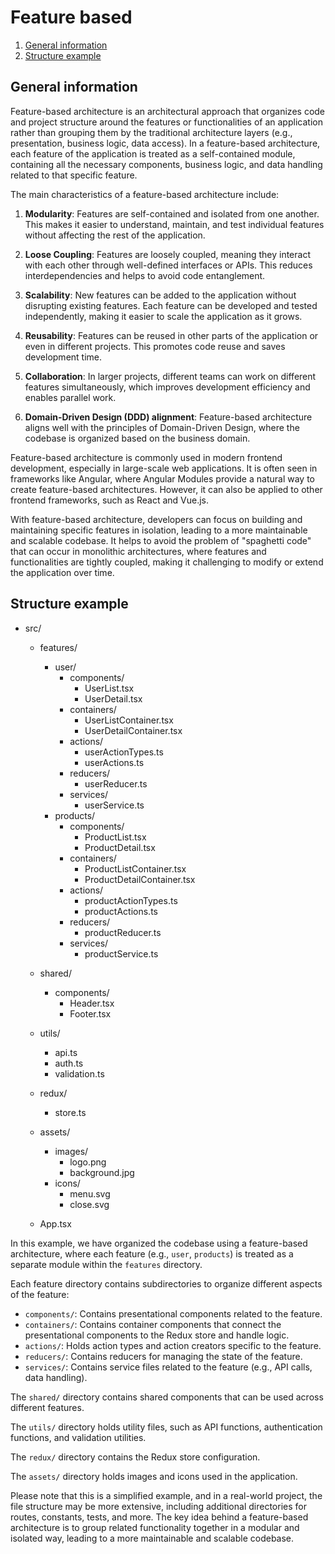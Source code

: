 # Feature based

1. [General information](#general-information)
2. [Structure example](#structure-example)

## General information

Feature-based architecture is an architectural approach that organizes code and project structure around the features or functionalities of an application rather than grouping them by the traditional architecture layers (e.g., presentation, business logic, data access). In a feature-based architecture, each feature of the application is treated as a self-contained module, containing all the necessary components, business logic, and data handling related to that specific feature.

The main characteristics of a feature-based architecture include:

1. **Modularity**: Features are self-contained and isolated from one another. This makes it easier to understand, maintain, and test individual features without affecting the rest of the application.

2. **Loose Coupling**: Features are loosely coupled, meaning they interact with each other through well-defined interfaces or APIs. This reduces interdependencies and helps to avoid code entanglement.

3. **Scalability**: New features can be added to the application without disrupting existing features. Each feature can be developed and tested independently, making it easier to scale the application as it grows.

4. **Reusability**: Features can be reused in other parts of the application or even in different projects. This promotes code reuse and saves development time.

5. **Collaboration**: In larger projects, different teams can work on different features simultaneously, which improves development efficiency and enables parallel work.

6. **Domain-Driven Design (DDD) alignment**: Feature-based architecture aligns well with the principles of Domain-Driven Design, where the codebase is organized based on the business domain.

Feature-based architecture is commonly used in modern frontend development, especially in large-scale web applications. It is often seen in frameworks like Angular, where Angular Modules provide a natural way to create feature-based architectures. However, it can also be applied to other frontend frameworks, such as React and Vue.js.

With feature-based architecture, developers can focus on building and maintaining specific features in isolation, leading to a more maintainable and scalable codebase. It helps to avoid the problem of "spaghetti code" that can occur in monolithic architectures, where features and functionalities are tightly coupled, making it challenging to modify or extend the application over time.

## Structure example

- src/

  - features/

    - user/
      - components/
        - UserList.tsx
        - UserDetail.tsx
      - containers/
        - UserListContainer.tsx
        - UserDetailContainer.tsx
      - actions/
        - userActionTypes.ts
        - userActions.ts
      - reducers/
        - userReducer.ts
      - services/
        - userService.ts
    - products/
      - components/
        - ProductList.tsx
        - ProductDetail.tsx
      - containers/
        - ProductListContainer.tsx
        - ProductDetailContainer.tsx
      - actions/
        - productActionTypes.ts
        - productActions.ts
      - reducers/
        - productReducer.ts
      - services/
        - productService.ts

  - shared/

    - components/
      - Header.tsx
      - Footer.tsx

  - utils/

    - api.ts
    - auth.ts
    - validation.ts

  - redux/

    - store.ts

  - assets/

    - images/
      - logo.png
      - background.jpg
    - icons/
      - menu.svg
      - close.svg

  - App.tsx

In this example, we have organized the codebase using a feature-based architecture, where each feature (e.g., `user`, `products`) is treated as a separate module within the `features` directory.

Each feature directory contains subdirectories to organize different aspects of the feature:

- `components/`: Contains presentational components related to the feature.
- `containers/`: Contains container components that connect the presentational components to the Redux store and handle logic.
- `actions/`: Holds action types and action creators specific to the feature.
- `reducers/`: Contains reducers for managing the state of the feature.
- `services/`: Contains service files related to the feature (e.g., API calls, data handling).

The `shared/` directory contains shared components that can be used across different features.

The `utils/` directory holds utility files, such as API functions, authentication functions, and validation utilities.

The `redux/` directory contains the Redux store configuration.

The `assets/` directory holds images and icons used in the application.

Please note that this is a simplified example, and in a real-world project, the file structure may be more extensive, including additional directories for routes, constants, tests, and more. The key idea behind a feature-based architecture is to group related functionality together in a modular and isolated way, leading to a more maintainable and scalable codebase.

